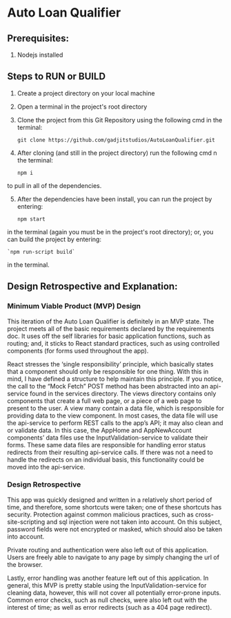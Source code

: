 # Auto Loan Qualifier


## Prerequisites:


1. Nodejs installed



## Steps to RUN or BUILD


1. Create a project directory on your local machine


2. Open a terminal in the project's root directory


3. Clone the project from this Git Repository using the following cmd in the terminal:


    `git clone https://github.com/gadjitstudios/AutoLoanQualifier.git`


4. After cloning (and still in the project directory) run the following cmd n the terminal:


    `npm i` 


to pull in all of the dependencies.


5. After the dependencies have been install, you can run the project by entering:


    `npm start`


in the terminal (again you must be in the project's root directory); or, you can build the project by entering:


    `npm run-script build`


in the terminal.



## Design Retrospective and Explanation:


### Minimum Viable Product (MVP) Design


This iteration of the Auto Loan Qualifier is definitely in an MVP state. The project meets all of the basic requirements declared by the requirements doc. It uses off the self libraries for basic application functions, such as routing; and, it sticks to React standard practices, such as using controlled components (for forms used throughout the app). 


React stresses the ‘single responsibility’ principle, which basically states that a component should only be responsible for one thing. With this in mind, I have defined a structure to help maintain this principle. If you notice, the call to the “Mock Fetch” POST method has been abstracted into an api-service found in the services directory. The views directory contains only components that create a full web page, or a piece of a web page to present to the user. A view many contain a data file, which is responsible for providing data to the view component. In most cases, the data file will use the api-service to perform REST calls to the app’s API; it may also clean and or validate data. In this case, the AppHome and AppNewAccount components’ data files use the InputValidation-service to validate their forms. These same data files are responsible for handling error status redirects from their resulting api-service calls. If there was not a need to handle the redirects on an individual basis, this functionality could be moved into the api-service.


### Design Retrospective

This app was quickly designed and written in a relatively short period of time, and therefore, some shortcuts were taken; one of these shortcuts has security. Protection against common malicious practices, such as cross-site-scripting and sql injection were not taken into account. On this subject, password fields were not encrypted or masked, which should also be taken into account.

Private routing and authentication were also left out of this application. Users are freely able to navigate to any page by simply changing the url of the browser.

Lastly, error handling was another feature left out of this application. In general, this MVP is pretty stable using the InputValidation-service for cleaning data, however, this will not cover all potentially error-prone inputs. Common error checks, such as null checks, were also left out with the interest of time; as well as error redirects (such as a 404 page redirect).

